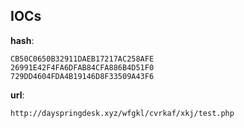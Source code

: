 
## IOCs

__hash__:

```text
CB50C0650B32911DAEB17217AC258AFE
26991E42F4FA6DFAB84CFA886B4D51F0
729DD4604FDA4B19146D8F33509A43F6
```
__url__:

```text
http://dayspringdesk.xyz/wfgkl/cvrkaf/xkj/test.php
```
